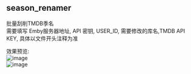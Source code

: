 ## season_renamer

批量刮削TMDB季名  
需要填写 Emby服务器地址, API 密钥, USER_ID, 需要修改的库名,TMDB API KEY, 具体以文件开头注释为准  

效果预览:  
![image](https://github.com/kuroyukihime0/emby-scripts/assets/7975549/79ecf468-ecf3-48bc-9f53-263d06db91fc)  
![image](https://github.com/kuroyukihime0/emby-scripts/assets/7975549/6f238382-0766-4f6b-8c3e-7135a28c18ae)
